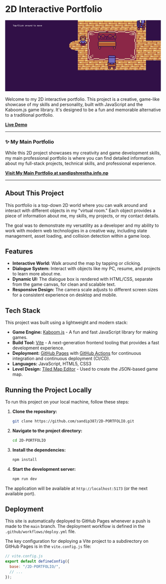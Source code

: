 # 2D Interactive Portfolio

![2D Portfolio Screenshot](image.png)

Welcome to my 2D interactive portfolio. This project is a creative, game-like showcase of my skills and personality, built with JavaScript and the Kaboom.js game library. It's designed to be a fun and memorable alternative to a traditional portfolio.

**[Live Demo](https://sandip387.github.io/2D-PORTFOLIO/)**

---

### ✨ My Main Portfolio

While this 2D project showcases my creativity and game development skills, my main professional portfolio is where you can find detailed information about my full-stack projects, technical skills, and professional experience.

**[Visit My Main Portfolio at sandipshrestha.info.np](https://sandipshrestha.info.np/)**

---

## About This Project

This portfolio is a top-down 2D world where you can walk around and interact with different objects in my "virtual room." Each object provides a piece of information about me, my skills, my projects, or my contact details.

The goal was to demonstrate my versatility as a developer and my ability to work with modern web technologies in a creative way, including state management, asset loading, and collision detection within a game loop.

## Features

-   **Interactive World:** Walk around the map by tapping or clicking.
-   **Dialogue System:** Interact with objects like my PC, resume, and projects to learn more about me.
-   **Dynamic UI:** The dialogue box is rendered with HTML/CSS, separate from the game canvas, for clean and scalable text.
-   **Responsive Design:** The camera scale adjusts to different screen sizes for a consistent experience on desktop and mobile.


## Tech Stack

This project was built using a lightweight and modern stack:

-   **Game Engine:** [Kaboom.js](https://kaboomjs.com/) - A fun and fast JavaScript library for making games.
-   **Build Tool:** [Vite](https://vitejs.dev/) - A next-generation frontend tooling that provides a fast development experience.
-   **Deployment:** [GitHub Pages](https://pages.github.com/) with [GitHub Actions](https://github.com/features/actions) for continuous integration and continuous deployment (CI/CD).
-   **Languages:** JavaScript, HTML5, CSS3
-   **Level Design:** [Tiled Map Editor](https://www.mapeditor.org/) - Used to create the JSON-based game map.

## Running the Project Locally

To run this project on your local machine, follow these steps:

1.  **Clone the repository:**
    ```bash
    git clone https://github.com/sandip387/2D-PORTFOLIO.git
    ```

2.  **Navigate to the project directory:**
    ```bash
    cd 2D-PORTFOLIO
    ```

3.  **Install the dependencies:**
    ```bash
    npm install
    ```

4.  **Start the development server:**
    ```bash
    npm run dev
    ```

The application will be available at `http://localhost:5173` (or the next available port).

## Deployment

This site is automatically deployed to GitHub Pages whenever a push is made to the `main` branch. The deployment workflow is defined in the `.github/workflows/deploy.yml` file.

The key configuration for deploying a Vite project to a subdirectory on GitHub Pages is in the `vite.config.js` file:
```javascript
// vite.config.js
export default defineConfig({
  base: "/2D-PORTFOLIO/",
  // ...
});